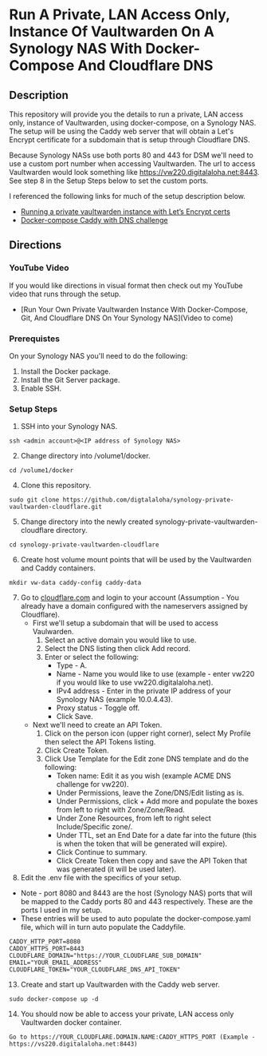 # Run A Private, LAN Access Only, Instance Of Vaultwarden On A Synology NAS With Docker-Compose And Cloudflare DNS

## Description

This repository will provide you the details to run a private, LAN access only, instance of Vaultwarden, using docker-compose, on a Synology NAS.  The setup will be using the Caddy web server that will obtain a Let's Encrypt certificate for a subdomain that is setup through Cloudflare DNS.

Because Synology NASs use both ports 80 and 443 for DSM we'll need to use a custom port number when accessing Vaultwarden.  The url to access Vaultwarden would look something like https://vw220.digitalaloha.net:8443.  See step 8 in the Setup Steps below to set the custom ports.

I referenced the following links for much of the setup description below.

* [Running a private vaultwarden instance with Let’s Encrypt certs](https://github.com/dani-garcia/vaultwarden/wiki/Running-a-private-vaultwarden-instance-with-Let%27s-Encrypt-certs)
* [Docker-compose Caddy with DNS challenge](https://github.com/dani-garcia/vaultwarden/wiki/Using-Docker-Compose#caddy-with-dns-challenge)

## Directions

### YouTube Video
If you would like directions in visual format then check out my YouTube video that runs through the setup.
* [Run Your Own Private Vaultwarden Instance With Docker-Compose, Git, And Cloudflare DNS On Your Synology NAS](Video to come)

### Prerequistes
On your Synology NAS you'll need to do the following:
1. Install the Docker package.
2. Install the Git Server package.
3. Enable SSH.

### Setup Steps 
1. SSH into your Synology NAS.
```
ssh <admin account>@<IP address of Synology NAS>
```
2. Change directory into /volume1/docker. 
```
cd /volume1/docker
```
4. Clone this repository.
```
sudo git clone https://github.com/digtalaloha/synology-private-vaultwarden-cloudflare.git
```
5. Change directory into the newly created synology-private-vaultwarden-cloudflare directory.
```
cd synology-private-vaultwarden-cloudflare
```
6. Create host volume mount points that will be used by the Vaultwarden and Caddy containers.
```
mkdir vw-data caddy-config caddy-data
```
7. Go to [cloudflare.com](https://www.cloudflare.com) and login to your account (Assumption - You already have a domain configured with the nameservers assigned by Cloudflare).
   * First we'll setup a subdomain that will be used to access Vaulwarden.
      1. Select an active domain you would like to use.
      2. Select the DNS listing then click Add record.
      3. Enter or select the following:
         * Type - A.
         * Name - Name you would like to use (example - enter vw220 if you would like to use vw220.digitalaloha.net).
         * IPv4 address - Enter in the private IP address of your Synology NAS (example 10.0.4.43).
         * Proxy status - Toggle off.
         * Click Save.
   * Next we'll need to create an API Token.
      1. Click on the person icon (upper right corner), select My Profile then select the API Tokens listing.
      2. Click Create Token.
      3. Click Use Template for the Edit zone DNS template and do the following:
         * Token name: Edit it as you wish (example ACME DNS challenge for vw220).
         * Under Permissions, leave the Zone/DNS/Edit listing as is.
         * Under Permissions, click + Add more and populate the boxes from left to right with Zone/Zone/Read.
         * Under Zone Resources, from left to right select Include/Specific zone/<Your Domain>.
         * Under TTL, set an End Date for a date far into the future (this is when the token that will be generated will expire).
         * Click Continue to summary.
         * Click Create Token then copy and save the API Token that was generated (it will be used later).
8. Edit the .env file with the specifics of your setup.  
  * Note - port 8080 and 8443 are the host (Synology NAS) ports that will be mapped to the Caddy ports 80 and 443 respectively.  These are the ports I used in my setup.
  * These entries will be used to auto populate the docker-compose.yaml file, which will in turn auto populate the Caddyfile.
```
CADDY_HTTP_PORT=8080
CADDY_HTTPS_PORT=8443
CLOUDFLARE_DOMAIN="https://YOUR_CLOUDFLARE_SUB_DOMAIN"
EMAIL="YOUR_EMAIL_ADDRESS"
CLOUDFLARE_TOKEN="YOUR_CLOUDFLARE_DNS_API_TOKEN"
```
13. Create and start up Vaultwarden with the Caddy web server.
```
sudo docker-compose up -d
```
14. You should now be able to access your private, LAN access only Vaultwarden docker container.
```
Go to https://YOUR_CLOUDFLARE.DOMAIN.NAME:CADDY_HTTPS_PORT (Example - https://vs220.digitalaloha.net:8443)
```
